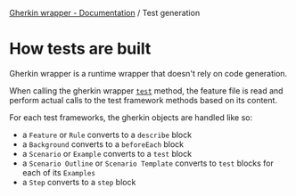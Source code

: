 [Gherkin wrapper - Documentation](./README.md) / Test generation

# How tests are built

Gherkin wrapper is a runtime wrapper that doesn't rely on code generation.

When calling the gherkin wrapper [`test`](./api/classes/common.Wrapper.md#test) method, the feature file is read and perform actual calls  to the test framework methods based on its content.

For each test frameworks, the gherkin objects are handled like so:
- a `Feature` or `Rule` converts to a `describe` block
- a `Background` converts to a `beforeEach` block
- a `Scenario` or `Example` converts to a `test` block
- a `Scenario Outline` or `Scenario Template` converts to `test` blocks for each of its `Examples`
- a `Step` converts to a `step` block

